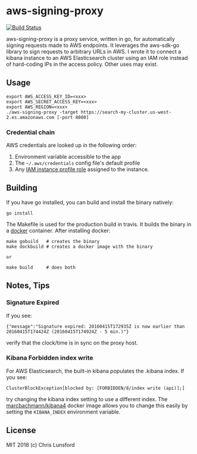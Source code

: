 aws-signing-proxy
=================
[![Build Status](https://travis-ci.org/cllunsford/aws-signing-proxy.svg?branch=master)](https://travis-ci.org/cllunsford/aws-signing-proxy)

aws-signing-proxy is a proxy service, written in go, for automatically signing requests made to AWS endpoints.  It leverages the aws-sdk-go library to sign requests to arbitrary URLs in AWS.  I wrote it to connect a kibana instance to an AWS Elasticsearch cluster using an IAM role instead of hard-coding IPs in the access policy.  Other uses may exist.

## Usage

```
export AWS_ACCESS_KEY_ID=<xxx>
export AWS_SECRET_ACCESS_KEY=<xxx>
export AWS_REGION=<xxx>
./aws-signing-proxy -target https://search-my-cluster.us-west-2.es.amazonaws.com [-port 8080]
```
### Credential chain

AWS credentials are looked up in the following order:

 1. Environment variable accessible to the app
 2. The `~/.aws/credentials` config file's default profile
 3. Any [IAM instance profile role](http://docs.aws.amazon.com/IAM/latest/UserGuide/id_roles_use_switch-role-ec2.html) assigned to the instance.

## Building

If you have go installed, you can build and install the binary natively:

```
go install
```

The Makefile is used for the production build in travis.  It builds the binary in a [docker](https://docs.docker.com/install/) container. After installing docker:

```
make gobuild   # creates the binary
make dockbuild # creates a docker image with the binary

or

make build     # does both
```

## Notes, Tips

### Signature Expired

If you see:

`{"message":"Signature expired: 20160415T172935Z is now earlier than 20160415T174424Z (20160415T174924Z - 5 min.)"}`

verify that the clock/time is in sync on the proxy host.

### Kibana Forbidden index write

For AWS Elasticsearch, the built-in kibana populates the .kibana index.  If you see:

`ClusterBlockException[blocked by: [FORBIDDEN/8/index write (api)];]`

try changing the kibana index setting to use a different index.  The [marcbachmann/kibana4](https://github.com/marcbachmann/dockerfile-kibana4) docker image allows you to change this easily by setting the ```KIBANA_INDEX``` environment variable.

## License

MIT 2018 (c) Chris Lunsford
